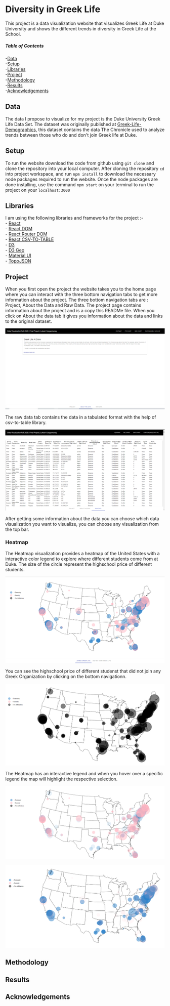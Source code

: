 # Diversity in Greek Life 

This project is a data visualization website that visualizes Greek Life at Duke University and shows the different trends in diversity in Greek Life at the School.

##### Table of Contents  
  -[Data](#Data)  
  -[Setup](#Setup)  
  -[Libraries](#Libraries)  
  -[Project](#Project)   
  -[Methodology](#Methodology)  
  -[Results](#Results)  
  -[Acknowledgements](#Acknowledgements)  

## Data

The data I propose to visualize for my project is the Duke University Greek Life Data Set. The dataset was originally published at [Greek-Life-Demographics](https://raw.githubusercontent.com/Chrissymbeck/Greek-Life-Demographics/master/Greek_Data_Duke_Class_of_2018.csv), this dataset contains the data The Chronicle used to analyze trends between those who do and don't join Greek life at Duke.

## Setup

To run the website download the code from github using `git clone` and clone the repository into your local computer. After cloning the repository `cd` into project workspace,  and run `npm install` to download the necessary node packages required to run the website. Once the node packages are done installing, use the command `npm start` on your terminal to run the project on your `localhost:3000` 

## Libraries

I am using the following libraries and frameworks for the project :- \
      - [React](https://github.com/facebook/react)\
      - [React DOM](https://github.com/facebook/react/tree/master/packages/react-dom)\
      - [React Router DOM](https://github.com/facebook/react)\
      - [React CSV-TO-TABLE](https://github.com/marudhupandiyang/react-csv-to-table)\
      - [D3](https://github.com/d3/d3)\
      - [D3 Geo](https://github.com/d3/d3-geo)\
      - [Material UI](https://github.com/mui-org/material-ui)\
      - [TopoJSON](https://github.com/topojson/topojson)

## Project

When you first open the project the website takes you to the home page where you can interact with the three bottom navigation tabs to get more information about the project. The three bottom navigation tabs are : Project, About the Data and Raw Data. The project page contains information about the project and is a copy this READMe file. When you click on About the data tab it gives you information about the data and links to the original dataset. 

![image](https://raw.githubusercontent.com/lokesh234/DataVizFinalProject/master/VIz11.PNG)

The raw data tab contains the data in a tabulated format with the help of csv-to-table library. 

![image](https://raw.githubusercontent.com/lokesh234/DataVizFinalProject/master/VIz12.PNG)

After getting some information about the data you can choose which data visualization you want to visualize, you can choose any visualization from the top bar. 

### Heatmap

The Heatmap visualization provides a heatmap of the United States with a interactive color legend to explore where different students come from at Duke. The size of the circle represent the highschool price of different students. 

![image](https://raw.githubusercontent.com/lokesh234/DataVizFinalProject/master/VIz13.PNG)

You can see the highschool price of different studenst that did not join any Greek Organization by clicking on the bottom navigationn.

![image](https://raw.githubusercontent.com/lokesh234/DataVizFinalProject/master/not.png)

The Heatmap has an interactive legend and when you hover over a specific legend the map will highlight the respective selection. 

![image](https://raw.githubusercontent.com/lokesh234/DataVizFinalProject/master/Srat.png)

![image](https://raw.githubusercontent.com/lokesh234/DataVizFinalProject/master/Frat.png)



## Methodology

## Results




## Acknowledgements 
